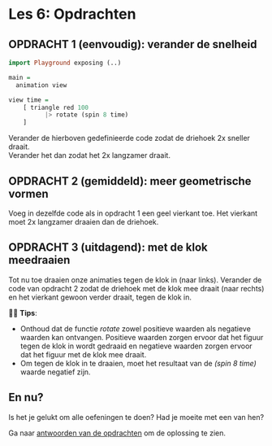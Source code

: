 # Les 6: Opdrachten

## OPDRACHT 1 (eenvoudig): verander de snelheid

```haskell
import Playground exposing (..)

main =
  animation view

view time =
    [ triangle red 100
          |> rotate (spin 8 time)
    ]
```

Verander de hierboven gedefinieerde code zodat de driehoek 2x sneller draait.  
Verander het dan zodat het 2x langzamer draait.

## OPDRACHT 2 (gemiddeld): meer geometrische vormen

Voeg in dezelfde code als in opdracht 1 een
geel vierkant toe. Het vierkant moet 2x langzamer draaien dan de driehoek.

## OPDRACHT 3 (uitdagend): met de klok meedraaien

Tot nu toe draaien onze animaties tegen de klok in
(naar links). Verander de code van opdracht 2 zodat de driehoek 
met de klok mee draait (naar rechts) en het vierkant gewoon verder draait, tegen de klok in.

👩‍🏫 __Tips__:  
- Onthoud dat de functie *rotate* zowel positieve waarden als negatieve waarden kan ontvangen. Positieve waarden zorgen ervoor dat het figuur tegen de klok in wordt gedraaid en negatieve waarden zorgen ervoor dat het figuur met de klok mee draait.  
- Om tegen de klok in te draaien, moet het resultaat van de *(spin 8 time)* waarde negatief zijn.

## En nu?

Is het je gelukt om alle oefeningen te doen? Had je moeite met een van hen?

Ga naar [antwoorden van de opdrachten](les_6_antwoorden.html) om de oplossing te zien.

